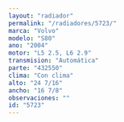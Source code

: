 ```yaml
---
layout: "radiador"
permalink: "/radiadores/5723/"
marca: "Volvo"
modelo: "S80"
ano: "2004"
motor: "L5 2.5, L6 2.9"
transmision: "Automática"
parte: "432550"
clima: "Con clima"
alto: "24 7/16"
ancho: "16 7/8"
observaciones: ""
id: "5723"
---
```


